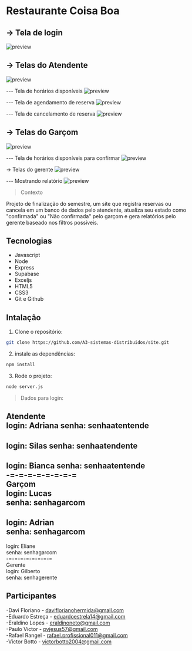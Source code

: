 # Restaurante Coisa Boa

## -> Tela de login
![preview](./public/assets/tela_login.png)

## -> Telas do Atendente
![preview](./public/assets/tela_atendente.png)

--- Tela de horários disponíveis
![preview](./public/assets/tela_atendente_2.png)

--- Tela de agendamento de reserva
![preview](./public/assets/tela_atendente_3.png)

--- Tela de cancelamento de reserva
![preview](./public/assets/tela_atendente_4.png)

## -> Telas do Garçom
![preview](./public/assets/tela_garcom.png)

--- Tela de horários disponíveis para confirmar
![preview](./public/assets/tela_garcom_2.png)


-> Telas do gerente
![preview](./public/assets/tela_gerente.png)

--- Mostrando relatório
![preview](./public/assets/tela_gerente_2.png)



> Contexto

Projeto de finalização do semestre, um site que registra reservas ou cancela em um banco de dados pelo atendente,  atualiza seu estado como "confirmada" ou "Não confirmada" pelo garçom e gera relatórios pelo gerente baseado nos filtros possíveis.

## Tecnologias
- Javascript
- Node
- Express
- Supabase
- Exceljs
- HTML5
- CSS3
- Git e Github

## Intalação

1. Clone o repositório:
```bash
git clone https://github.com/A3-sistemas-distribuidos/site.git
```

2. instale as dependências:
```bash
npm install
```

3. Rode o projeto:
```bash
node server.js
```

> Dados para login:

Atendente  
login: Adriana
senha: senhaatentende 
-   
login: Silas
senha: senhaatendente  
-  
login: Bianca
senha: senhaatentende  
-=-=-=-=-=-=-=-=  
Garçom  
login: Lucas  
senha: senhagarcom 
- 
login: Adrian  
senha: senhagarcom  
-  
login: Eliane  
senha: senhagarcom  
-=-=-=-=-=-=-=-=  
Gerente  
login: Gilberto  
senha: senhagerente    

## Participantes
-Davi Floriano  - daviflorianohermida@gmail.com  
-Eduardo  Estreça - eduardoestrela14@gmail.com  
-Eraldino Lopes - eraldinoneto@gmail.com  
-Paulo Victor -  pvjesus57@gmail.com  
-Rafael Rangel - rafael.profissional011@gmail.com  
-Victor Botto  -  victorbotto2004@gmail.com  
